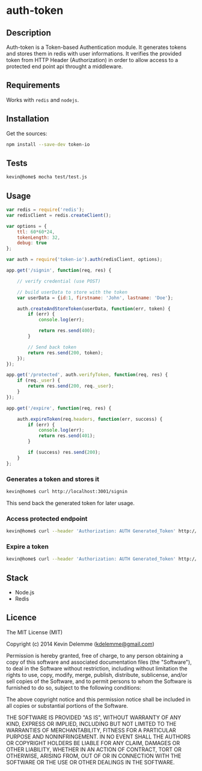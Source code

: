 # auth-token


## Description

Auth-token is a Token-based Authentication module. It generates tokens and stores them in redis with user informations. It verifies the provided token from HTTP Header (Authorization) in order to allow access to a protected end point api throught a middleware.

## Requirements

Works with `redis` and `nodejs`.

## Installation

Get the sources:
```bash
npm install --save-dev token-io
```

## Tests

```bash
kevin@home$ mocha test/test.js
```

## Usage

```javascript
var redis = require('redis'); 
var redisClient = redis.createClient(); 

var options = {
	ttl: 60*60*24,
	tokenLength: 32,
	debug: true
};

var auth = require('token-io').auth(redisClient, options);

app.get('/signin', function(req, res) {

	// verify credential (use POST)

	// build userData to store with the token
	var userData = {id:1, firstname: 'John', lastname: 'Doe'};

	auth.createAndStoreToken(userData, function(err, token) {
		if (err) {
			console.log(err);

			return res.send(400);
		} 

		// Send back token
		return res.send(200, token);
	});
});

app.get('/protected', auth.verifyToken, function(req, res) {
	if (req._user) {
		return res.send(200, req._user);
	}
});

app.get('/expire', function(req, res) {

	auth.expireToken(req.headers, function(err, success) {
		if (err) {
			console.log(err);
			return res.send(401);
		}

		if (success) res.send(200);
	}
};
```

### Generates a token and stores it
```bash
kevin@home$ curl http://localhost:3001/signin
```

This send back the generated token for later usage.

### Access protected endpoint
```bash
kevin@home$ curl --header 'Authorization: AUTH Generated_Token' http://localhost:3001/protected
```

### Expire a token
```bash
kevin@home$ curl --header 'Authorization: AUTH Generated_Token' http://localhost:3001/expire
```

## Stack

* Node.js
* Redis

## Licence
The MIT License (MIT)

Copyright (c) 2014 Kevin Delemme (kdelemme@gmail.com)

Permission is hereby granted, free of charge, to any person obtaining a copy
of this software and associated documentation files (the "Software"), to deal
in the Software without restriction, including without limitation the rights
to use, copy, modify, merge, publish, distribute, sublicense, and/or sell
copies of the Software, and to permit persons to whom the Software is
furnished to do so, subject to the following conditions:

The above copyright notice and this permission notice shall be included in
all copies or substantial portions of the Software.

THE SOFTWARE IS PROVIDED "AS IS", WITHOUT WARRANTY OF ANY KIND, EXPRESS OR
IMPLIED, INCLUDING BUT NOT LIMITED TO THE WARRANTIES OF MERCHANTABILITY,
FITNESS FOR A PARTICULAR PURPOSE AND NONINFRINGEMENT. IN NO EVENT SHALL THE
AUTHORS OR COPYRIGHT HOLDERS BE LIABLE FOR ANY CLAIM, DAMAGES OR OTHER
LIABILITY, WHETHER IN AN ACTION OF CONTRACT, TORT OR OTHERWISE, ARISING FROM,
OUT OF OR IN CONNECTION WITH THE SOFTWARE OR THE USE OR OTHER DEALINGS IN
THE SOFTWARE.
